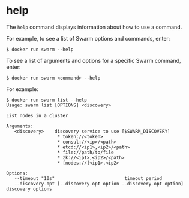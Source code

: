 <!--[metadata]>
+++
title = "help"
description = "Get help for Swarm commands."
keywords = ["swarm, help"]
[menu.main]
identifier="swarm.help"
parent="smn_swarm_subcmds"
+++
<![end-metadata]-->

# help

The `help` command displays information about how to use a command.

For example, to see a list of Swarm options and commands, enter:

    $ docker run swarm --help

To see a list of arguments and options for a specific Swarm command, enter:

    $ docker run swarm <command> --help

For example:

    $ docker run swarm list --help
    Usage: swarm list [OPTIONS] <discovery>

    List nodes in a cluster

    Arguments:
       <discovery>    discovery service to use [$SWARM_DISCOVERY]
                       * token://<token>
                       * consul://<ip>/<path>
                       * etcd://<ip1>,<ip2>/<path>
                       * file://path/to/file
                       * zk://<ip1>,<ip2>/<path>
                       * [nodes://]<ip1>,<ip2>

    Options:
       --timeout "10s"							timeout period
       --discovery-opt [--discovery-opt option --discovery-opt option]	discovery options

